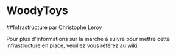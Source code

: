 # WoodyToys
##Infrastructure par Christophe Leroy

Pour plus d'informations sur la marche à suivre pour mettre cette infrastructure en place, veuillez vous référez au [wiki](https://github.com/elroyK/woodytoys-2018/wiki)
